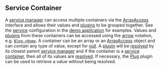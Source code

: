 ## Service Container
A [service manager](https://github.com/mvc5/mvc5/blob/master/src/Service/Manager.php) can access multiple containers via the [ArrayAccess](http://php.net/manual/en/class.arrayaccess.php) interface and allows their values and [plugins](#plugins) to be grouped together. See the [service](https://github.com/mvc5/mvc5-application/blob/master/config/service.php) configuration in the [demo application](https://github.com/mvc5/mvc5-application) for examples. Values and [plugins](#plugins) from these containers can be accessed using the [arrow](https://github.com/mvc5/mvc5/blob/master/src/Arg.php#L279) notation, e.g. [<code>Blog->Home</code>](https://github.com/mvc5/mvc5-application/blob/master/config/route.php#L11). A container can be an array or an [ArrayAccess](http://php.net/manual/en/class.arrayaccess.php) object and can contain any type of value, except for [null](http://php.net/manual/en/language.types.null.php). A [plugin](#plugins) will be [resolved](https://github.com/mvc5/mvc5/blob/master/src/Resolver/Resolver.php#L413) by its closest parent [service manager](https://github.com/mvc5/mvc5/blob/master/src/Service/Manager.php) and if the container is a [service container](https://github.com/mvc5/mvc5/blob/master/src/Service/Container.php), then all of its values are [resolved](https://github.com/mvc5/mvc5/blob/master/src/Resolver/Resolver.php#L413). If necessary, the [Plug](#plugins) plugin can be used to retrieve a value without being resolved.
